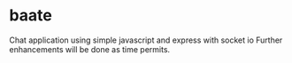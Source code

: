 # baate

Chat application using simple javascript and express with socket io
Further enhancements will be done as time permits.
